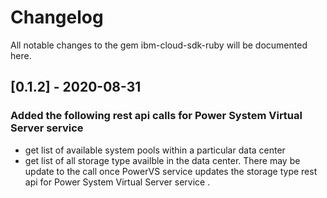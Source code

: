 # Changelog
All notable changes to the gem ibm-cloud-sdk-ruby will be documented here.

## [0.1.2] - 2020-08-31
### Added the following rest api calls for Power System Virtual Server service 
- get list of available system pools within a particular data center
- get list of all storage type availble in the data center. There may be 
  update to the call once PowerVS service updates the storage type rest api 
  for Power System Virtual Server service . 

